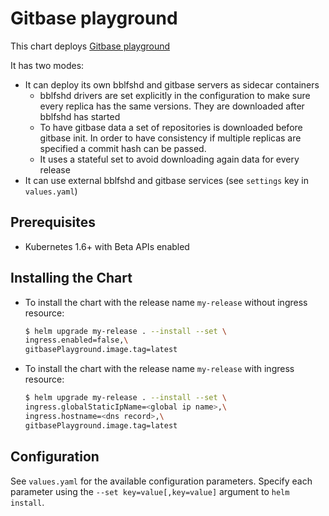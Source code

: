 # Gitbase playground

This chart deploys [Gitbase playground](https://github.com/src-d/gitbase-playground)

It has two modes:

* It can deploy its own bblfshd and gitbase servers as sidecar containers
  * bblfshd drivers are set explicitly in the configuration to make sure every replica has the same versions. They are downloaded after bblfshd has started
  * To have gitbase data a set of repositories is downloaded before gitbase init. In order to have consistency if multiple replicas are specified a commit hash can be passed.
  * It uses a stateful set to avoid downloading again data for every release
* It can use external bblfshd and gitbase services (see `settings` key in `values.yaml`)

## Prerequisites

- Kubernetes 1.6+ with Beta APIs enabled

## Installing the Chart

* To install the chart with the release name `my-release` without ingress resource:

  ```bash
  $ helm upgrade my-release . --install --set \
  ingress.enabled=false,\
  gitbasePlayground.image.tag=latest
  ```

* To install the chart with the release name `my-release` with ingress resource:

  ```bash
  $ helm upgrade my-release . --install --set \
  ingress.globalStaticIpName=<global ip name>,\
  ingress.hostname=<dns record>,\
  gitbasePlayground.image.tag=latest
  ```

## Configuration

See `values.yaml` for the available configuration parameters. Specify each parameter using the `--set key=value[,key=value]` argument to `helm install`.
